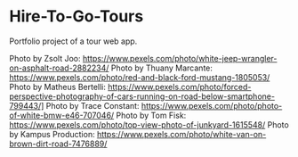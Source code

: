 # Hire-To-Go-Tours
Portfolio project of a tour web app. 



Photo by Zsolt Joo: https://www.pexels.com/photo/white-jeep-wrangler-on-asphalt-road-2882234/
Photo by Thuany Marcante: https://www.pexels.com/photo/red-and-black-ford-mustang-1805053/
Photo by Matheus Bertelli: https://www.pexels.com/photo/forced-perspective-photography-of-cars-running-on-road-below-smartphone-799443/]
Photo by Trace Constant: https://www.pexels.com/photo/photo-of-white-bmw-e46-707046/
Photo by Tom Fisk: https://www.pexels.com/photo/top-view-photo-of-junkyard-1615548/
Photo by Kampus Production: https://www.pexels.com/photo/white-van-on-brown-dirt-road-7476889/
